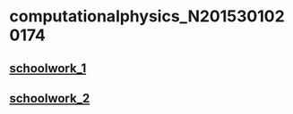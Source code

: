 # computationalphysics_N2015301020174
## [schoolwork_1](https://github.com/pycll/computationalphysics_N2015301020174/blob/master/schoolwork_1.py)
## [schoolwork_2](https://github.com/pycll/computationalphysics_N2015301020174/blob/master/schoolwork_2.py)
